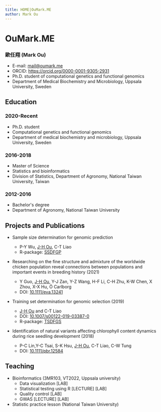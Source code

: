 ```yaml
---
title: HOME|OuMark.ME
author: Mark Ou
---
```




# OuMark.ME

### 歐任翔 (Mark Ou)

- E-mail: mail@oumark.me
- ORCID: https://orcid.org/0000-0001-9305-2931
- Ph.D. student of computational genetics and functional genomics
- Department of Medical Biochemistry and Microbiology, Uppsala University, Sweden

## Education

### 2020-Recent

- Ph.D. student
- Computational genetics and functional genomics
- Department of medical biochemistry and microbiology, Uppsala University, Sweden

### 2016-2018

- Master of Science
- Statistics and bioinformatics
- Division of Statistics, Department of Agronomy, National Taiwan University, Taiwan

### 2012-2016

- Bachelor's degree 
- Department of Agronomy, National Taiwan University

## Projects and Publications

- Sample size determination for genomic prediction
  - P-Y Wu, <u>J-H Ou</u>, C-T Liao
  - R-package: [SSDFGP](https://www.oumark.me/SSDFGP)
  
- Researching on the fine structure and admixture of the worldwide chicken population reveal connections between populations and important events in breeding history (2021)
  - Y Guo, <u>J-H Ou</u>, Y-J Zan, Y-Z Wang, H-F Li, C-H Zhu, K-W Chen, X Zhou, X-X Hu, Ö Carlborg
  - DOI: [10.1111/eva.13241](https://doi.org/10.1111/eva.13241)
- Training set determination for genomic selection (2019)
  - <u>J-H Ou</u> and C-T Liao
  - DOI: [10.1007/s00122-019-03387-0](https://doi.org/10.1007/s00122-019-03387-0)
  - R-package: [TSDFGS](https://www.oumark.me/TSDFGS)
- Identification of natural variants affecting chlorophyll content dynamics during rice seedling development (2018)
  - P-C Lin,Y-C Tsai, S-K Hsu, <u>J-H Ou</u>, C-T Liao, C-W Tung
  - DOI: [10.1111/pbr.12584](https://doi.org/10.1111/pbr.12584)

## Teaching

- Bioinformatics (3MR103, VT2022, Uppsala university)
  - Data visualization [LAB]
  - Statistical testing using R [LECTURE] [LAB]
  - Quality control [LAB]
  - GWAS [LECTURE] [LAB]
- Statistic practice lesson (National Taiwan University)
